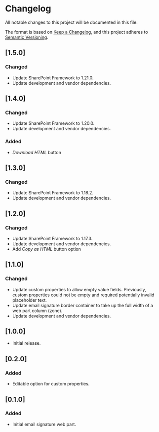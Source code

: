 # Changelog

All notable changes to this project will be documented in this file.

The format is based on [Keep a Changelog](https://keepachangelog.com/en/1.0.0/),
and this project adheres to [Semantic Versioning](https://semver.org/spec/v2.0.0.html).

## [1.5.0]

### Changed

- Update SharePoint Framework to 1.21.0.
- Update development and vendor dependencies.

## [1.4.0]

### Changed

- Update SharePoint Framework to 1.20.0.
- Update development and vendor dependencies.

### Added

- _Download HTML_ button

## [1.3.0]

### Changed

- Update SharePoint Framework to 1.18.2.
- Update development and vendor dependencies.

## [1.2.0]

### Changed

- Update SharePoint Framework to 1.17.3.
- Update development and vendor dependencies.
- Add _Copy as HTML_ button option

## [1.1.0]

### Changed

- Update custom properties to allow empty value fields. Previously, custom properties could not be empty and required potentially invalid placeholder text.
- Update email signature border container to take up the full width of a web part column (zone).
- Update development and vendor dependencies.

## [1.0.0]

- Initial release.

## [0.2.0]

### Added

- Editable option for custom properties.

## [0.1.0]

### Added

- Initial email signature web part.
